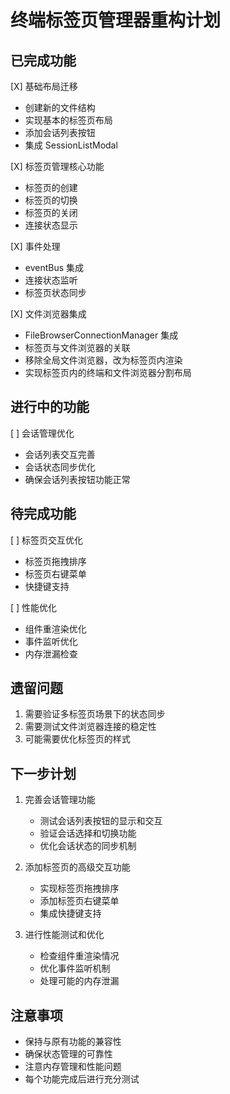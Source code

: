 # 终端标签页管理器重构计划

## 已完成功能
[X] 基础布局迁移
  - 创建新的文件结构
  - 实现基本的标签页布局
  - 添加会话列表按钮
  - 集成 SessionListModal

[X] 标签页管理核心功能
  - 标签页的创建
  - 标签页的切换
  - 标签页的关闭
  - 连接状态显示

[X] 事件处理
  - eventBus 集成
  - 连接状态监听
  - 标签页状态同步

[X] 文件浏览器集成
  - FileBrowserConnectionManager 集成
  - 标签页与文件浏览器的关联
  - 移除全局文件浏览器，改为标签页内渲染
  - 实现标签页内的终端和文件浏览器分割布局

## 进行中的功能
[ ] 会话管理优化
  - 会话列表交互完善
  - 会话状态同步优化
  - 确保会话列表按钮功能正常

## 待完成功能
[ ] 标签页交互优化
  - 标签页拖拽排序
  - 标签页右键菜单
  - 快捷键支持

[ ] 性能优化
  - 组件重渲染优化
  - 事件监听优化
  - 内存泄漏检查

## 遗留问题
1. 需要验证多标签页场景下的状态同步
2. 需要测试文件浏览器连接的稳定性
3. 可能需要优化标签页的样式

## 下一步计划
1. 完善会话管理功能
   - 测试会话列表按钮的显示和交互
   - 验证会话选择和切换功能
   - 优化会话状态的同步机制

2. 添加标签页的高级交互功能
   - 实现标签页拖拽排序
   - 添加标签页右键菜单
   - 集成快捷键支持

3. 进行性能测试和优化
   - 检查组件重渲染情况
   - 优化事件监听机制
   - 处理可能的内存泄漏

## 注意事项
- 保持与原有功能的兼容性
- 确保状态管理的可靠性
- 注意内存管理和性能问题
- 每个功能完成后进行充分测试 